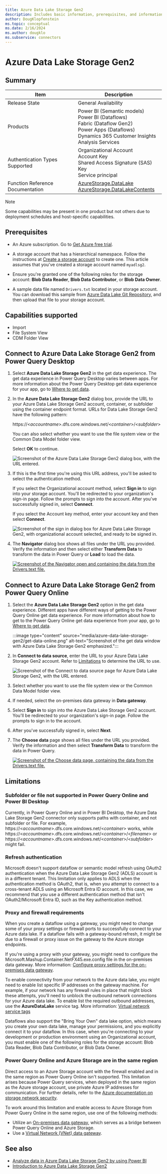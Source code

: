 ```yaml
---
title: Azure Data Lake Storage Gen2
description: Includes basic information, prerequisites, and information on how to connect to Azure Data Lake Storage Gen2, along with a list of limitations.
author: DougKlopfenstein
ms.topic: conceptual
ms.date: 2/16/2024
ms.author: dougklo
ms.subservice: connectors
---
```


# Azure Data Lake Storage Gen2

## Summary

| Item | Description |
| ---- | ----------- |
| Release State | General Availability |
| Products | Power BI (Semantic models)<br/>Power BI (Dataflows)<br/>Fabric (Dataflow Gen2)<br/>Power Apps (Dataflows)<br/>Dynamics 365 Customer Insights<br/>Analysis Services |
| Authentication Types Supported | Organizational Account<br/>Account Key<br/>Shared Access Signature (SAS) Key<br/>Service principal |
| Function Reference Documentation | [AzureStorage.DataLake](/powerquery-m/azurestorage-datalake)<br/>[AzureStorage.DataLakeContents](/powerquery-m/azurestorage-datalakecontents) |

> [!NOTE]
> Some capabilities may be present in one product but not others due to deployment schedules and host-specific capabilities.

## Prerequisites

* An Azure subscription. Go to [Get Azure free trial](https://azure.microsoft.com/pricing/free-trial/).

* A storage account that has a hierarchical namespace. Follow the instructions at [Create a storage account](/azure/storage/common/storage-account-create) to create one. This article assumes that you've created a storage account named `myadlsg2`.

* Ensure you're granted one of the following roles for the storage account: **Blob Data Reader**, **Blob Data Contributor**, or **Blob Data Owner**.

* A sample data file named `Drivers.txt` located in your storage account. You can download this sample from [Azure Data Lake Git Repository](https://github.com/Azure/usql/tree/master/Examples/Samples/Data/AmbulanceData/Drivers.txt), and then upload that file to your storage account.

## Capabilities supported

* Import
* File System View
* CDM Folder View

## Connect to Azure Data Lake Storage Gen2 from Power Query Desktop

1. Select **Azure Data Lake Storage Gen2** in the get data experience. The get data experience in Power Query Desktop varies between apps. For more information about the Power Query Desktop get data experience for your app, go to [Where to get data](../where-to-get-data.md).

2. In the **Azure Data Lake Storage Gen2** dialog box, provide the URL to your Azure Data Lake Storage Gen2 account, container, or subfolder using the container endpoint format. URLs for Data Lake Storage Gen2 have the following pattern:

    https://\<_accountname_>.dfs.core.windows.net/\<_container_>/\<_subfolder_>

    You can also select whether you want to use the file system view or the Common Data Model folder view.

    Select **OK** to continue.

    ![Screenshot of the Azure Data Lake Storage Gen2 dialog box, with the URL entered.](media/azure-data-lake-storage-gen2/adls-url.png)

3. If this is the first time you're using this URL address, you'll be asked to select the authentication method.

   If you select the Organizational account method, select **Sign in** to sign into your storage account. You'll be redirected to your organization's sign-in page. Follow the prompts to sign into the account. After you've successfully signed in, select **Connect**.

   If you select the Account key method, enter your account key and then select **Connect**.

    ![Screenshot of the sign in dialog box for Azure Data Lake Storage Gen2, with organizational account selected, and ready to be signed in.](media/azure-data-lake-storage-gen2/sign-in.png)

4. The **Navigator** dialog box shows all files under the URL you provided. Verify the information and then select either **Transform Data** to transform the data in Power Query or **Load** to load the data.

    [![Screenshot of the Navigator open and containing the data from the Drivers.text file.](media/azure-data-lake-storage-gen2/file-systems.png)](media/azure-data-lake-storage-gen2/file-systems.png#lightbox)

## Connect to Azure Data Lake Storage Gen2 from Power Query Online

1. Select the **Azure Data Lake Storage Gen2** option in the get data experience. Different apps have different ways of getting to the Power Query Online get data experience. For more information about how to get to the Power Query Online get data experience from your app, go to [Where to get data](../where-to-get-data.md).

   :::image type="content" source="media/azure-data-lake-storage-gen2/get-data-online.png" alt-text="Screenshot of the get data window with Azure Data Lake Storage Gen2 emphasized.":::

2. In **Connect to data source**, enter the URL to your Azure Data Lake Storage Gen2 account. Refer to [Limitations](#limitations) to determine the URL to use.

   ![Screenshot of the Connect to data source page for Azure Data Lake Storage Gen2, with the URL entered.](media/azure-data-lake-storage-gen2/adls-url-online.png)

3. Select whether you want to use the file system view or the Common Data Model folder view.

4. If needed, select the on-premises data gateway in **Data gateway**.

5. Select **Sign in** to sign into the Azure Data Lake Storage Gen2 account. You'll be redirected to your organization's sign-in page. Follow the prompts to sign in to the account.

6. After you've successfully signed in, select **Next**.

7. The **Choose data** page shows all files under the URL you provided. Verify the information and then select **Transform Data** to transform the data in Power Query.

   [![Screenshot of the Choose data page, containing the data from the Drivers.text file.](media/azure-data-lake-storage-gen2/file-systems-online.png)](media/azure-data-lake-storage-gen2/file-systems-online.png#lightbox)

## Limitations

### Subfolder or file not supported in Power Query Online and Power BI Desktop

Currently, in Power Query Online and in Power BI Desktop, the Azure Data Lake Storage Gen2 connector only supports paths with container, and not subfolder or file. For example, https://\<_accountname_>.dfs.core.windows.net/\<_container_> works, while https://\<_accountname_>.dfs.core.windows.net/\<_container_>/\<_filename_> or https://\<_accountname_>.dfs.core.windows.net/\<_container_>/\<_subfolder_> might fail.

### Refresh authentication

Microsoft doesn't support dataflow or semantic model refresh using OAuth2 authentication when the Azure Data Lake Storage Gen2 (ADLS) account is in a different tenant. This limitation only applies to ADLS when the authentication method is OAuth2, that is, when you attempt to connect to a cross-tenant ADLS using an Microsoft Entra ID account. In this case, we recommend that you use a different authentication method that isn't OAuth2/Microsoft Entra ID, such as the Key authentication method.

### Proxy and firewall requirements

When you create a dataflow using a gateway, you might need to change some of your proxy settings or firewall ports to successfully connect to your Azure data lake. If a dataflow fails with a gateway-bound refresh, it might be due to a firewall or proxy issue on the gateway to the Azure storage endpoints.

If you're using a proxy with your gateway, you might need to configure the Microsoft.Mashup.Container.NetFX45.exe.config file in the on-premises data gateway. More information: [Configure proxy settings for the on-premises data gateway](/data-integration/gateway/service-gateway-proxy).

To enable connectivity from your network to the Azure data lake, you might need to enable list specific IP addresses on the gateway machine. For example, if your network has any firewall rules in place that might block these attempts, you'll need to unblock the outbound network connections for your Azure data lake. To enable list the required outbound addresses, use the **AzureDataLake** service tag. More information: [Virtual network service tags](/azure/virtual-network/service-tags-overview)

Dataflows also support the "Bring Your Own" data lake option, which means you create your own data lake, manage your permissions, and you explicitly connect it to your dataflow. In this case, when you're connecting to your development or production environment using an Organizational account, you must enable one of the following roles for the storage account: Blob Data Reader, Blob Data Contributor, or Blob Data Owner.

### Power Query Online and Azure Storage are in the same region

Direct access to an Azure Storage account with the firewall enabled and in the same region as Power Query Online isn't supported. This limitation arises because Power Query services, when deployed in the same region as the Azure storage account, use private Azure IP addresses for communication. For further details, refer to the [Azure documentation on storage network security](/azure/storage/common/storage-network-security?tabs=azure-portal#grant-access-from-an-internet-ip-range).

To work around this limitation and enable access to Azure Storage from Power Query Online in the same region, use one of the following methods:

* Utilize an [On-premises data gateway](/data-integration/gateway/), which serves as a bridge between Power Query Online and Azure Storage.
* Use a [Virtual Network (VNet) data gateway](/data-integration/vnet/overview).

## See also

* [Analyze data in Azure Data Lake Storage Gen2 by using Power BI](analyze-data-in-adls-gen2.md)
* [Introduction to Azure Data Lake Storage Gen2](/azure/storage/blobs/data-lake-storage-introduction)
